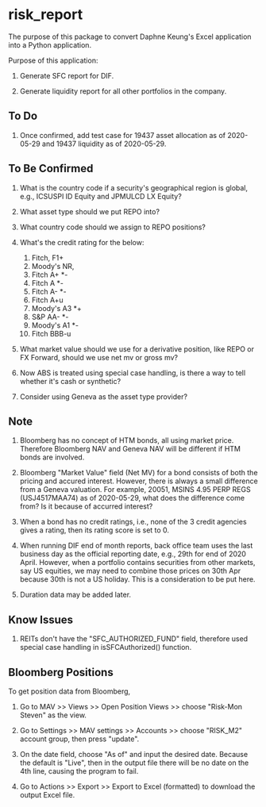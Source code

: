 # risk_report
The purpose of this package to convert Daphne Keung's Excel application into a Python application.

Purpose of this application:

1. Generate SFC report for DIF.

2. Generate liquidity report for all other portfolios in the company.



## To Do

1. Once confirmed, add test case for 19437 asset allocation as of 2020-05-29 and 19437 liquidity as of 2020-05-29.



## To Be Confirmed

1. What is the country code if a security's geographical region is global, e.g., ICSUSPI ID Equity and JPMULCD LX Equity?

2. What asset type should we put REPO into?

3. What country code should we assign to REPO positions?

4. What's the credit rating for the below:
	1. Fitch, F1+
	2. Moody's NR, 
	3. Fitch A+ \*-
	4. Fitch A \*-
	5. Fitch A- \*-
	6. Fitch A+u
	7. Moody's A3 \*+
	8. S&P AA- \*-
	9. Moody's A1 \*-
	10. Fitch BBB-u

5. What market value should we use for a derivative position, like REPO or FX Forward, should we use net mv or gross mv?

6. Now ABS is treated using special case handling, is there a way to tell whether it's cash or synthetic?

7. Consider using Geneva as the asset type provider?




## Note

1. Bloomberg has no concept of HTM bonds, all using market price. Therefore Bloomberg NAV and Geneva NAV will be different if HTM bonds are involved.

2. Bloomberg "Market Value" field (Net MV) for a bond consists of both the pricing and accured interest. However, there is always a small difference from a Geneva valuation. For example, 20051, MSINS 4.95 PERP REGS (USJ4517MAA74) as of 2020-05-29, what does the difference come from? Is it because of accurred interest?

1. When a bond has no credit ratings, i.e., none of the 3 credit agencies gives a rating, then its rating score is set to 0.

2. When running DIF end of month reports, back office team uses the last business day as the official reporting date, e.g., 29th for end of 2020 April. However, when a portfolio contains securities from other markets, say US equities, we may need to combine those prices on 30th Apr because 30th is not a US holiday. This is a consideration to be put here.

3. Duration data may be added later.


## Know Issues

1. REITs don't have the "SFC_AUTHORIZED_FUND" field, therefore used special case handling in isSFCAuthorized() function.


## Bloomberg Positions

To get position data from Bloomberg,

1. Go to MAV >> Views >> Open Position Views >> choose "Risk-Mon Steven" as the view.

2. Go to Settings >> MAV settings >> Accounts >> choose "RISK_M2" account group, then press "update".

3. On the date field, choose "As of" and input the desired date. Because the default is "Live", then in the output file there will be no date on the 4th line, causing the program to fail.

4. Go to Actions >> Export >> Export to Excel (formatted) to download the output Excel file.
